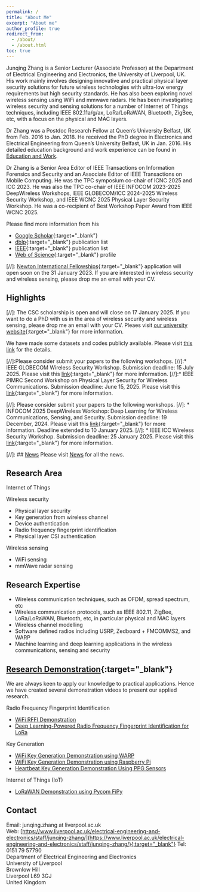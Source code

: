 ```yaml
---
permalink: /
title: "About Me"
excerpt: "About me"
author_profile: true
redirect_from:
  - /about/
  - /about.html
toc: true
---
```


Junqing Zhang is a Senior Lecturer (Associate Professor) at the Department of Electrical Engineering and Electronics, the University of Liverpool, UK. His work mainly involves designing innovative and practical physical layer security solutions for future wireless technologies with ultra-low energy requirements but high security standards. He has also been exploring novel wireless sensing using WiFi and mmwave radars. He has been investigating wireless security and sensing solutions for a number of Internet of Things techniques, including IEEE 802.11a/g/ax, LoRa/LoRaWAN, Bluetooth, ZigBee, etc, with a focus on the physical and MAC layers.

Dr Zhang was a Postdoc Research Fellow at Queen’s University Belfast, UK from Feb. 2016 to Jan. 2018. He received the PhD degree in Electronics and Electrical Engineering from Queen’s University Belfast, UK in Jan. 2016. His detailed education background and work experience can be found in [Education and Work](/edu-work-experience/).

Dr Zhang is a Senior Area Editor of IEEE Transactions on Information Forensics and Security and an Associate Editor of IEEE Transactions on Mobile Computing. He was the TPC symposium co-chair of ICNC 2025 and ICC 2023. He was also the TPC co-chair of  IEEE INFOCOM 2023-2025 DeepWireless Workshops, IEEE  GLOBECOM/ICC 2024-2025 Wireless Security Workshop, and IEEE WCNC 2025 Physical Layer Security Workshop. He was a co-recipient of Best Workshop Paper Award from IEEE WCNC 2025.

Please find more information from his 
* [Google Scholar](https://scholar.google.com/citations?user=MIPbyQ0AAAAJ&hl=en){:target="_blank"}
* [dblp](https://dblp.uni-trier.de/pers/hd/z/Zhang:Junqing){:target="_blank"} publication list
* [IEEE](https://ieeexplore.ieee.org/author/37085438201){:target="_blank"} publication list
* [Web of Science](https://www.webofscience.com/wos/author/record/T-8966-2019){:target="_blank"} profile


[//]: [Newton International Fellowships](https://royalsociety.org/grants-schemes-awards/grants/newton-international/){:target="_blank"} application will open soon on the 31 January 2023. If you are interested in wireless security and wireless sensing, please drop me an email with your CV.

 
## Highlights
[//]: The CSC scholarship is open and will close on 17 January 2025. If you want to do a PhD with us in the area of wireless security and wireless sensing,  please drop me an email with your CV. Pleaes visit [our university website](https://www.liverpool.ac.uk/study/postgraduate-research/fees-and-funding/scholarships-and-awards/the-university-of-liverpool-and-china-scholarship-council-awards/){:target="_blank"} for more information.


We have made some datasets and codes publicly available. Please visit [this link](/dataset-code/) for the details.

[//]:Please consider submit your papers to the following workshops.
[//]:* IEEE GLOBECOM Wireless Security Workshop. Submission deadline: 15 July 2025. Please visit this [link](https://sites.google.com/view/ml-dl-wireless-sec/){:target="_blank"} for more information. 
[//]:* IEEE PIMRC Second Workshop on Physical Layer Security for Wireless Communications. Submission deadline: June 15, 2025. Please visit this [link](https://sites.google.com/view/pls-workshop){:target="_blank"} for more information. 

[//]: Please consider submit your papers to the following workshops.
[//]: * INFOCOM 2025 DeepWireless Workshop: Deep Learning for Wireless Communications, Sensing, and Security. Submission deadline: 19 December, 2024. Please visit this [link](https://sites.google.com/view/deepwireless-workshop/3rd-workshop){:target="_blank"} for more information. Deadline extended to 10 January 2025.
[//]: * IEEE ICC Wireless Security Workshop. Submission deadline: 25 January 2025. Please visit this [link](https://sites.google.com/view/ml-dl-wireless-sec/){:target="_blank"} for more information. 



[//]: ## [News](/news/) Please visit [News](/news/) for all the news.


## Research Area
Internet of Things

Wireless security
* Physical layer security
* Key generation from wireless channel
* Device authentication
* Radio frequency fingerprint identification
* Physical layer CSI authentication

Wireless sensing
* WiFi sensing
* mmWave radar sensing

## Research Expertise
* Wireless communication techniques, such as OFDM, spread spectrum, etc
* Wireless communication protocols, such as IEEE 802.11, ZigBee, LoRa/LoRaWAN, Bluetooth, etc, in particular physical and MAC layers
* Wireless channel modelling
* Software defined radios including USRP, Zedboard + FMCOMMS2, and WARP
* Machine learning and deep learning applications in the wireless communications, sensing and security

##  [Research Demonstration](/research-demo/research-demo-main-page/){:target="_blank"}
We are always keen to apply our knowledge to practical applications. Hence we have created several demonstration videos to present our applied research.

Radio Frequency Fingerprint Identification
* [WiFi RFFI Demonstration](/research-demo/demo-wifi-rffi/)
* [Deep Learning-Powered Radio Frequency Fingerprint Identification for LoRa](/research-demo/demo-fyp-2020-rffi-lora/)

Key Generation
* [WiFi Key Generation Demonstration using WARP](/research-demo/demo-keygen-warp/)
* [WiFi Key Generation Demonstration using Raspberry Pi](/research-demo/demo-keygen-rpi/)
* [Heartbeat Key Generation Demonstration Using PPG Sensors](/research-demo/demo-keygen-heartbeat-ppg/)

Internet of Things (IoT)
* [LoRaWAN Demonstration using Pycom FiPy](/research-demo/demo-lorawan-fipy/)

## Contact
Email: junqing.zhang at liverpool.ac.uk  
Web: [https://www.liverpool.ac.uk/electrical-engineering-and-electronics/staff/junqing-zhang/](https://www.liverpool.ac.uk/electrical-engineering-and-electronics/staff/junqing-zhang/){:target="_blank"}
Tel: 0151 79 57790  
Department of Electrical Engineering and Electronics  
University of Liverpool  
Brownlow Hill  
Liverpool L69 3GJ  
United Kingdom
